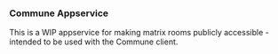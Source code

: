 ### Commune Appservice

This is a WIP appservice for making matrix rooms publicly accessible - intended
to be used with the Commune client.
